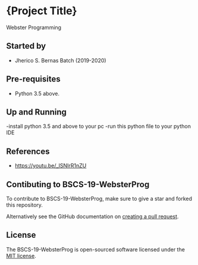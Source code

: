 # {Project Title}

Webster Programming

## Started by
- Jherico S. Bernas Batch (2019-2020)

## Pre-requisites
- Python 3.5 above.

## Up and Running
-install python 3.5 and above to your pc
-run this python file to your python IDE

## References
- https://youtu.be/_lSNIrR1nZU

## Contibuting to BSCS-19-WebsterProg
To contribute to BSCS-19-WebsterProg, make sure to give a star and forked this repository.

Alternatively see the GitHub documentation on [creating a pull request](https://help.github.com/en/github/collaborating-with-issues-and-pull-requests/creating-a-pull-request).

## License
The BSCS-19-WebsterProg is open-sourced software licensed under the [MIT license](http://opensource.org/licenses/MIT).

